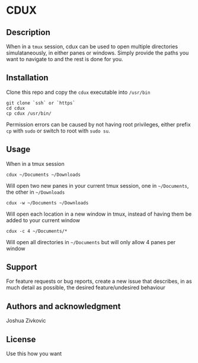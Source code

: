 # CDUX

## Description
When in a `tmux` session, cdux can be used to open multiple directories simulataneously, in either panes or windows. Simply provide the paths you want to navigate to and the rest is done for you.

## Installation
Clone this repo and copy the `cdux` executable into `/usr/bin`
```
git clone `ssh` or `https`
cd cdux
cp cdux /usr/bin/
```

Permission errors can be caused by not having root privileges, either prefix `cp` with `sudo` or switch to root with `sudo su`.

## Usage
When in a tmux session
```
cdux ~/Documents ~/Downloads
```
Will open two new panes in your current tmux session, one in `~/Documents`, the other in `~/Downloads`

```
cdux -w ~/Documents ~/Downloads
```
Will open each location in a new window in tmux, instead of having them be added to your current window

```
cdux -c 4 ~/Documents/*
```
Will open all directories in `~/Documents` but will only allow 4 panes per window

## Support
For feature requests or bug reports, create a new issue that describes, in as much detail as possible, the desired feature/undesired behaviour

## Authors and acknowledgment
Joshua Zivkovic

## License
Use this how you want

